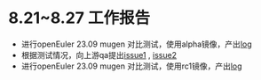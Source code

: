 # 8.21~8.27 工作报告
- 进行openEuler 23.09 mugen 对比测试，使用alpha镜像，产出[log](https://github.com/KotorinMinami/res_list/commit/60cbe69273eb29b7654978f7ab85af096a0bcd40)
- 根据测试情况，向上游qa提出[issue1](https://gitee.com/openeuler/QA/issues/I7VRX5) , [issue2](https://gitee.com/openeuler/QA/issues/I7VS3P)
- 进行openEuler 23.09 mugen 对比测试，使用rc1镜像，产出[log](https://github.com/KotorinMinami/res_list/commit/f20bbf90e1e84be0013f58bfcaefc6a300afc247)